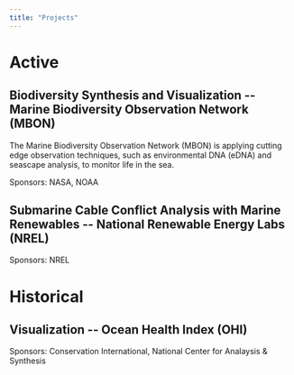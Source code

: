 ```yaml
---
title: "Projects"
---
```


# Active

## Biodiversity Synthesis and Visualization -- Marine Biodiversity Observation Network (MBON)

The Marine Biodiversity Observation Network (MBON) is applying cutting edge observation techniques, such as environmental DNA (eDNA) and seascape analysis, to monitor life in the sea.

Sponsors: NASA, NOAA

## Submarine Cable Conflict Analysis with Marine Renewables -- National Renewable Energy Labs (NREL)

Sponsors: NREL

# Historical

## Visualization -- Ocean Health Index (OHI)

Sponsors: Conservation International, National Center for Analaysis & Synthesis
